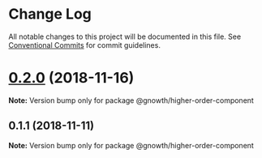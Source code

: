 # Change Log

All notable changes to this project will be documented in this file.
See [Conventional Commits](https://conventionalcommits.org) for commit guidelines.

# [0.2.0](https://github.com/gnowth/react/compare/v0.1.1...v0.2.0) (2018-11-16)

**Note:** Version bump only for package @gnowth/higher-order-component





## 0.1.1 (2018-11-11)

**Note:** Version bump only for package @gnowth/higher-order-component
